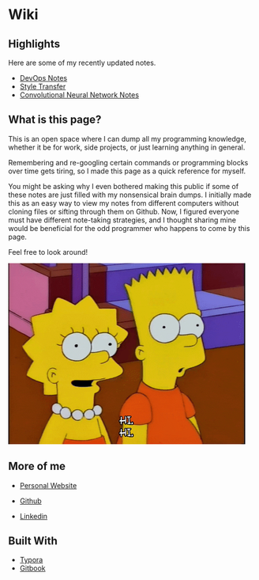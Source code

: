# Wiki

## Highlights
Here are some of my recently updated notes.

- [DevOps Notes](https://lauradang.gitbook.io/notes/devops)
- [Style Transfer](https://lauradang.gitbook.io/notes/machine-learning/research-papers/style-transfer)
- [Convolutional Neural Network Notes](https://lauradang.gitbook.io/notes/machine-learning/convolutional-neural-networks)

## What is this page?

This is an open space where I can dump all my programming knowledge, whether it be for work, side projects, or just learning anything in general. 

Remembering and re-googling certain commands or programming blocks over time gets tiring, so I made this page as a quick reference for myself. 

You might be asking why I even bothered making this public if some of these notes are just filled with my nonsensical brain dumps. I initially made this as an easy way to view my notes from different computers without cloning files or sifting through them on Github. Now, I figured everyone must have different note-taking strategies, and I thought sharing mine would be beneficial for the odd programmer who happens to come by this page.

‌Feel free to look around!

![](giphy.gif)

## More of me

- [Personal Website](https://lauradang.me)

- [Github](https://github.com/lauradang)
- [Linkedin](https://www.linkedin.com/in/laura-dang/)

## Built With
- [Typora](https://typora.io/)
- [Gitbook](https://www.gitbook.com/)
